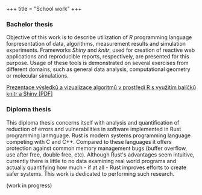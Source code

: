 +++
title = "School work"
+++

### Bachelor thesis

Objective of this work is to describe utilization of *R* programming language forpresentation of data, algorithms, measurement results and simulation experiments. Frameworks *Shiny* and *knitr*, used for creation of reactive web applications and reproducible reports, respectively, are presented for this purpose. Usage of these tools is demonstrated on several exercises from different domains, such as general data analysis, computational geometry or molecular simulations.

[Prezentace výsledků a vizualizace algoritmů v prostředí R s využitím balíčků knitr a Shiny [PDF]](bp.pdf)

### Diploma thesis

This diploma thesis concerns itself with analysis and quantification of reduction of errors and vulnerabilities in software implemented in Rust programming lanmguage. Rust is modern systems programming language competing with C and C++. Compared to these languages it offers protection against common memory management bugs (buffer overflow, use after free, double free, etc). Although Rust's advantages seem intuitive, currently there is little to no data examining real world programs and actually quantifying how much - if at all - Rust improves efforts to create safer systems. This work is dedicated to performing such research.

(work in progress)